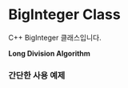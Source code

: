 # BigInteger Class

C++ BigInteger 클래스입니다.

**Long Division Algorithm**

<h3>간단한 사용 예제</h3>

```cpp


```

